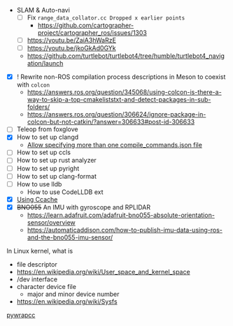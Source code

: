 - SLAM & Auto-navi
    - [ ] Fix `range_data_collator.cc Dropped x earlier points`
        - https://github.com/cartographer-project/cartographer_ros/issues/1303
    - [ ] https://youtu.be/ZaiA3hWaRzE
    - [ ] https://youtu.be/jkoGkAd0GYk
    - https://github.com/turtlebot/turtlebot4/tree/humble/turtlebot4_navigation/launch

- [x] ! Rewrite non-ROS compilation process descriptions in Meson to coexist with `colcon`
    - https://answers.ros.org/question/345068/using-colcon-is-there-a-way-to-skip-a-top-cmakeliststxt-and-detect-packages-in-sub-folders/
    - https://answers.ros.org/question/306624/ignore-package-in-colcon-but-not-catkin/?answer=306633#post-id-306633
- [ ] Teleop from foxglove
- [x] How to set up clangd
    - [Allow specifying more than one compile_commands.json file](https://github.com/clangd/clangd/issues/1092)
- [ ] How to set up ccls
- [ ] How to set up rust analyzer
- [ ] How to set up pyright
- [ ] How to set up clang-format
- [ ] How to use lldb
    - How to use CodeLLDB ext
- [x] [Using Ccache](https://autowarefoundation.github.io/autoware-documentation/main/how-to-guides/advanced-usage-of-colcon/)
- [x] ~~BNO055~~ An IMU with gyroscope and RPLIDAR
    - https://learn.adafruit.com/adafruit-bno055-absolute-orientation-sensor/overview
    - https://automaticaddison.com/how-to-publish-imu-data-using-ros-and-the-bno055-imu-sensor/

In Linux kernel, what is
- file descriptor
- https://en.wikipedia.org/wiki/User_space_and_kernel_space
- /dev interface
- character device file
    - major and minor device number
- https://en.wikipedia.org/wiki/Sysfs

[pywrapcc](https://github.com/google/pywrapcc)

